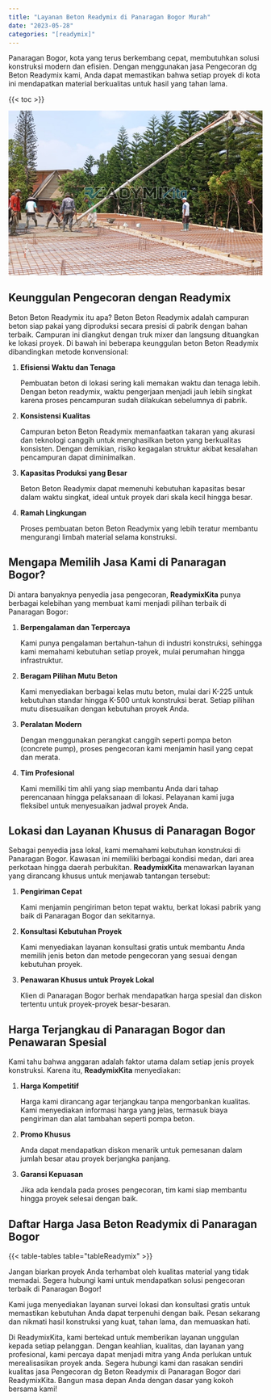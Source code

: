 ```yaml
---
title: "Layanan Beton Readymix di Panaragan Bogor Murah"
date: "2023-05-28"
categories: "[readymix]"
---
```


Panaragan Bogor, kota yang terus berkembang cepat, membutuhkan solusi konstruksi modern dan efisien. Dengan menggunakan jasa Pengecoran dg Beton Readymix kami, Anda dapat memastikan bahwa setiap proyek di kota ini mendapatkan material berkualitas untuk hasil yang tahan lama.

{{< toc >}}

![Layanan Beton Readymix di Panaragan Bogor Murah](/images/readymix/cor-readymix-20.jpg)

## Keunggulan Pengecoran dengan Readymix

Beton Beton Readymix itu apa? Beton Beton Readymix adalah campuran beton siap pakai yang diproduksi secara presisi di pabrik dengan bahan terbaik. Campuran ini diangkut dengan truk mixer dan langsung dituangkan ke lokasi proyek. Di bawah ini beberapa keunggulan beton Beton Readymix dibandingkan metode konvensional:

1. **Efisiensi Waktu dan Tenaga**

   Pembuatan beton di lokasi sering kali memakan waktu dan tenaga lebih. Dengan beton readymix, waktu pengerjaan menjadi jauh lebih singkat karena proses pencampuran sudah dilakukan sebelumnya di pabrik.

2. **Konsistensi Kualitas**

   Campuran beton Beton Readymix memanfaatkan takaran yang akurasi dan teknologi canggih untuk menghasilkan beton yang berkualitas konsisten. Dengan demikian, risiko kegagalan struktur akibat kesalahan pencampuran dapat diminimalkan.

3. **Kapasitas Produksi yang Besar**

   Beton Beton Readymix dapat memenuhi kebutuhan kapasitas besar dalam waktu singkat, ideal untuk proyek dari skala kecil hingga besar.

4. **Ramah Lingkungan**

   Proses pembuatan beton Beton Readymix yang lebih teratur membantu mengurangi limbah material selama konstruksi.

## Mengapa Memilih Jasa Kami di Panaragan Bogor?

Di antara banyaknya penyedia jasa pengecoran, **ReadymixKita** punya berbagai kelebihan yang membuat kami menjadi pilihan terbaik di Panaragan Bogor:

1. **Berpengalaman dan Terpercaya**

   Kami punya pengalaman bertahun-tahun di industri konstruksi, sehingga kami memahami kebutuhan setiap proyek, mulai perumahan hingga infrastruktur.

2. **Beragam Pilihan Mutu Beton**

   Kami menyediakan berbagai kelas mutu beton, mulai dari K-225 untuk kebutuhan standar hingga K-500 untuk konstruksi berat. Setiap pilihan mutu disesuaikan dengan kebutuhan proyek Anda.

3. **Peralatan Modern**

   Dengan menggunakan perangkat canggih seperti pompa beton (concrete pump), proses pengecoran kami menjamin hasil yang cepat dan merata.

4. **Tim Profesional**

   Kami memiliki tim ahli yang siap membantu Anda dari tahap perencanaan hingga pelaksanaan di lokasi. Pelayanan kami juga fleksibel untuk menyesuaikan jadwal proyek Anda.

## Lokasi dan Layanan Khusus di Panaragan Bogor

Sebagai penyedia jasa lokal, kami memahami kebutuhan konstruksi di Panaragan Bogor. Kawasan ini memiliki berbagai kondisi medan, dari area perkotaan hingga daerah perbukitan. **ReadymixKita** menawarkan layanan yang dirancang khusus untuk menjawab tantangan tersebut:

1. **Pengiriman Cepat**

   Kami menjamin pengiriman beton tepat waktu, berkat lokasi pabrik yang baik di Panaragan Bogor dan sekitarnya.

2. **Konsultasi Kebutuhan Proyek**

   Kami menyediakan layanan konsultasi gratis untuk membantu Anda memilih jenis beton dan metode pengecoran yang sesuai dengan kebutuhan proyek.

3. **Penawaran Khusus untuk Proyek Lokal**

   Klien di Panaragan Bogor berhak mendapatkan harga spesial dan diskon tertentu untuk proyek-proyek besar-besaran.

## Harga Terjangkau di Panaragan Bogor dan Penawaran Spesial

Kami tahu bahwa anggaran adalah faktor utama dalam setiap jenis proyek konstruksi. Karena itu, **ReadymixKita** menyediakan:

1. **Harga Kompetitif**

   Harga kami dirancang agar terjangkau tanpa mengorbankan kualitas. Kami menyediakan informasi harga yang jelas, termasuk biaya pengiriman dan alat tambahan seperti pompa beton.

2. **Promo Khusus**

   Anda dapat mendapatkan diskon menarik untuk pemesanan dalam jumlah besar atau proyek berjangka panjang.

3. **Garansi Kepuasan**

   Jika ada kendala pada proses pengecoran, tim kami siap membantu hingga proyek selesai dengan baik.

## Daftar Harga Jasa Beton Readymix di Panaragan Bogor

{{< table-tables table="tableReadymix" >}}

Jangan biarkan proyek Anda terhambat oleh kualitas material yang tidak memadai. Segera hubungi kami untuk mendapatkan solusi pengecoran terbaik di Panaragan Bogor!

Kami juga menyediakan layanan survei lokasi dan konsultasi gratis untuk memastikan kebutuhan Anda dapat terpenuhi dengan baik. Pesan sekarang dan nikmati hasil konstruksi yang kuat, tahan lama, dan memuaskan hati.

Di ReadymixKita, kami bertekad untuk memberikan layanan unggulan kepada setiap pelanggan. Dengan keahlian, kualitas, dan layanan yang profesional, kami percaya dapat menjadi mitra yang Anda perlukan untuk merealisasikan proyek anda. Segera hubungi kami dan rasakan sendiri kualitas jasa Pengecoran dg Beton Readymix di Panaragan Bogor dari ReadymixKita. Bangun masa depan Anda dengan dasar yang kokoh bersama kami!
